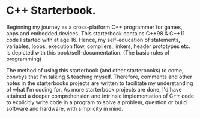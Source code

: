 # C++ Starterbook.
Beginning my journey as a cross-platform C++ programmer for games, apps and embedded devices.
This starterbook contains C++98 & C++11 code I started with at age 16.
Hence, my self-education of statements, variables, loops, execution flow, compilers, linkers, header prototypes etc.
is depicted with this book/self-documentation. (The basic rules of programming)

The method of using this starterbook (and other starterbooks) to come, conveys that I'm talking & teaching myself. 
Therefore, comments and other notes in the starterbooks projects are written to facilitate my understanding of what I'm coding for.
As more starterbook projects are done, I'd have attained a deeper comprehension and intrinsic implementation of C++ code to explicitly 
write code in a program to solve a problem, question or build software and hardware, with simplicity in mind.
